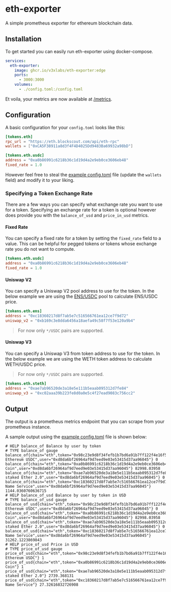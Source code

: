 # eth-exporter

A simple prometheus exporter for ethereum blockchain data.

## Installation

To get started you can easily run eth-exporter using docker-compose.

```yaml
services:
  eth-exporter:
    image: ghcr.io/v3xlabs/eth-exporter:edge
    ports:
      - 3000:3000
    volumes:
      - ./config.toml:/config.toml
```

Et voila, your metrics are now available at [/metrics](http://localhost:3000/metrics).

## Configuration

A basic configuration for your `config.toml` looks like this:

```toml
[tokens.eth]
rpc_url = "https://eth.blockscout.com/api/eth-rpc"
wallets = ["0xCA5F38911a8d3f4F4D4025Dd9483Ba69932a98bD"]

[tokens.eth.usdc]
address = "0xa0b86991c6218b36c1d19d4a2e9eb0ce3606eb48"
fixed_rate = 1.0
```

However feel free to steal the [example config.toml](./config.toml) file (update the `wallets` field) and modify it to your liking.

### Specifying a Token Exchange Rate

There are a few ways you can specify what exchange rate you want to use for a token.
Specifying an exchange rate for a token is optional however does provide you with the `balance_of_usd` and `price_in_usd` metrics.

#### Fixed Rate

You can specify a fixed rate for a token by setting the `fixed_rate` field to a value.
This can be helpful for pegged tokens or tokens whose exchange rate you do not want to compute.

```toml
[tokens.eth.usdc]
address = "0xa0b86991c6218b36c1d19d4a2e9eb0ce3606eb48"
fixed_rate = 1.0
```

#### Uniswap V2

You can specify a Uniswap V2 pool address to use for the token.
In the below example we are using the [ENS/USDC](https://etherscan.io/address/0xb169c3e8dda6456a18aefa49c58f7f53e120a9b4) pool to calculate ENS/USDC price.

```toml
[tokens.eth.ens]
address = "0xc18360217d8f7ab5e7c516566761ea12ce7f9d72"
uniswap_v2 = "0xb169c3e8dda6456a18aefa49c58f7f53e120a9b4"
```

> For now only `*/USDC` pairs are supported.

#### Uniswap V3

You can specify a Uniswap V3 from token address to use for the token.
In the below example we are using the WETH token address to calculate WETH/USDC price.

> For now only `*/USDC` pairs are supported.

```toml
[tokens.eth.steth]
address = "0xae7ab96520de3a18e5e111b5eaab095312d7fe84"
uniswap_v3 = "0xc02aaa39b223fe8d0a0e5c4f27ead9083c756cc2"
```

## Output

The output is a prometheus metrics endpoint that you can scrape from your prometheus instance.

A sample output using the [example config.toml](./config.toml) file is shown below:

```raw
# HELP balance_of Balance by user by token
# TYPE balance_of gauge
balance_of{chain="eth",token="0x98c23e9d8f34fefb1b7bd6a91b7ff122f4e16f5c",token_name="Aave Ethereum USDC",user="0xd8da6bf26964af9d7eed9e03e53415d37aa96045"} 0
balance_of{chain="eth",token="0xa0b86991c6218b36c1d19d4a2e9eb0ce3606eb48",token_name="USD Coin",user="0xd8da6bf26964af9d7eed9e03e53415d37aa96045"} 82998.03958
balance_of{chain="eth",token="0xae7ab96520de3a18e5e111b5eaab095312d7fe84",token_name="Liquid staked Ether 2.0",user="0xd8da6bf26964af9d7eed9e03e53415d37aa96045"} 0
balance_of{chain="eth",token="0xc18360217d8f7ab5e7c516566761ea12ce7f9d72",token_name="Ethereum Name Service",user="0xd8da6bf26964af9d7eed9e03e53415d37aa96045"} 1144.0360760636715
# HELP balance_of_usd Balance by user by token in USD
# TYPE balance_of_usd gauge
balance_of_usd{chain="eth",token="0x98c23e9d8f34fefb1b7bd6a91b7ff122f4e16f5c",token_name="Aave Ethereum USDC",user="0xd8da6bf26964af9d7eed9e03e53415d37aa96045"} 0
balance_of_usd{chain="eth",token="0xa0b86991c6218b36c1d19d4a2e9eb0ce3606eb48",token_name="USD Coin",user="0xd8da6bf26964af9d7eed9e03e53415d37aa96045"} 82998.03958
balance_of_usd{chain="eth",token="0xae7ab96520de3a18e5e111b5eaab095312d7fe84",token_name="Liquid staked Ether 2.0",user="0xd8da6bf26964af9d7eed9e03e53415d37aa96045"} 0
balance_of_usd{chain="eth",token="0xc18360217d8f7ab5e7c516566761ea12ce7f9d72",token_name="Ethereum Name Service",user="0xd8da6bf26964af9d7eed9e03e53415d37aa96045"} 31262.1223869843
# HELP price_of_usd Price in USD
# TYPE price_of_usd gauge
price_of_usd{chain="eth",token="0x98c23e9d8f34fefb1b7bd6a91b7ff122f4e16f5c",token_name="Aave Ethereum USDC"} 1
price_of_usd{chain="eth",token="0xa0b86991c6218b36c1d19d4a2e9eb0ce3606eb48",token_name="USD Coin"} 1
price_of_usd{chain="eth",token="0xae7ab96520de3a18e5e111b5eaab095312d7fe84",token_name="Liquid staked Ether 2.0"} 2739.368131
price_of_usd{chain="eth",token="0xc18360217d8f7ab5e7c516566761ea12ce7f9d72",token_name="Ethereum Name Service"} 27.32616832726908
```

